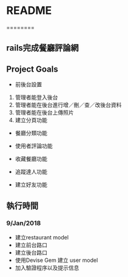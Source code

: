 # README
========

rails完成餐廳評論網
-----------------

## Project Goals

* 前後台設置

1. 管理者能登入後台
2. 管理者能在後台進行增／刪／查／改後台資料
3. 管理者能在後台上傳照片
4. 建立分頁功能

* 餐廳分類功能

* 使用者評論功能

* 收藏餐廳功能

* 追蹤達人功能

* 建立好友功能

## 執行時間

### 9/Jan/2018

- 建立restaurant model
- 建立前台路口
- 建立後台路口
- 使用Devise Gem 建立 user model
- 加入驗證程序以及提示信息
